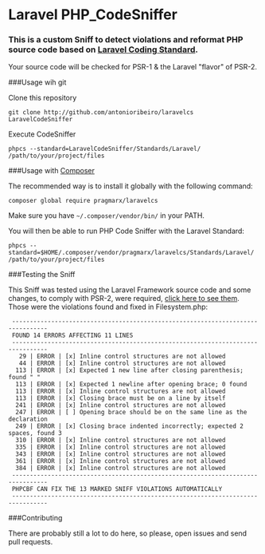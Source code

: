 # Laravel PHP_CodeSniffer
### This is a custom Sniff to detect violations and reformat PHP source code based on [Laravel Coding Standard](http://laravel.com/docs/4.2/contributions#coding-style).

Your source code will be checked for PSR-1 & the Laravel "flavor" of PSR-2.

###Usage wih git

Clone this repository

    git clone http://github.com/antonioribeiro/laravelcs LaravelCodeSniffer

Execute CodeSniffer

    phpcs --standard=LaravelCodeSniffer/Standards/Laravel/  /path/to/your/project/files

###Usage with [Composer](https://getcomposer.org/doc/00-intro.md#installation-nix)

The recommended way is to install it globally with the following command:

    composer global require pragmarx/laravelcs

Make sure you have `~/.composer/vendor/bin/` in your PATH.

You will then be able to run PHP Code Sniffer with the Laravel Standard:

    phpcs --standard=$HOME/.composer/vendor/pragmarx/laravelcs/Standards/Laravel/ /path/to/your/project/files

###Testing the Sniff

This Sniff was tested using the Laravel Framework source code and some changes, to comply with PSR-2, were required, [click here to see them](http://github.com/antonioribeiro/laravelcs/compare/096884846fa385e54a7e4eeb43547a9137fdf047...d78508f9e5633bc0f776f730dcc6f1e0a9c8daec). Those were the violations found and fixed in Filesystem.php:

```
 --------------------------------------------------------------------------------
 FOUND 14 ERRORS AFFECTING 11 LINES
 --------------------------------------------------------------------------------
   29 | ERROR | [x] Inline control structures are not allowed
   44 | ERROR | [x] Inline control structures are not allowed
  113 | ERROR | [x] Expected 1 new line after closing parenthesis; found " "
  113 | ERROR | [x] Expected 1 newline after opening brace; 0 found
  113 | ERROR | [x] Inline control structures are not allowed
  113 | ERROR | [x] Closing brace must be on a line by itself
  241 | ERROR | [x] Inline control structures are not allowed
  247 | ERROR | [ ] Opening brace should be on the same line as the declaration
  249 | ERROR | [x] Closing brace indented incorrectly; expected 2 spaces, found 3
  310 | ERROR | [x] Inline control structures are not allowed
  335 | ERROR | [x] Inline control structures are not allowed
  343 | ERROR | [x] Inline control structures are not allowed
  361 | ERROR | [x] Inline control structures are not allowed
  384 | ERROR | [x] Inline control structures are not allowed
 --------------------------------------------------------------------------------
 PHPCBF CAN FIX THE 13 MARKED SNIFF VIOLATIONS AUTOMATICALLY
 --------------------------------------------------------------------------------
```

###Contributing

There are probably still a lot to do here, so please, open issues and send pull requests.
